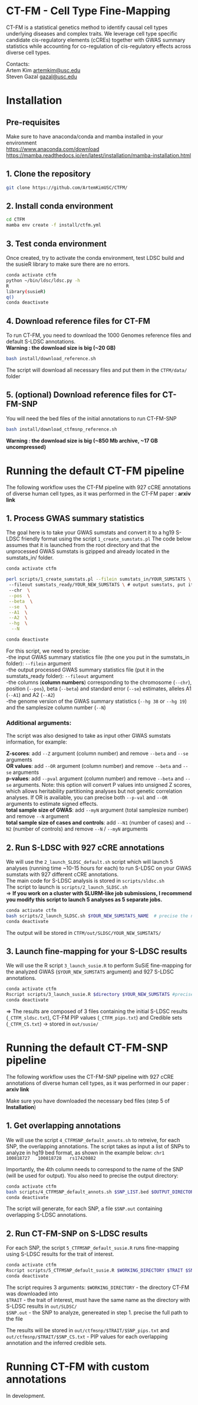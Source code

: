 # CT-FM - Cell Type Fine-Mapping
CT-FM is a statistical genetics method to identify causal cell types underlying diseases and complex traits. We leverage cell type specific candidate cis-regulatory elements (cCREs) together with GWAS summary statistics while accounting for co-regulation of cis-regulatory effects across diverse cell types.

Contacts:<br /> 
Artem Kim artemkim@usc.edu<br />
Steven Gazal gazal@usc.edu<br />

# Installation

## Pre-requisites <br />

Make sure to have anaconda/conda and mamba installed in your environment <br />
https://www.anaconda.com/download <br />
https://mamba.readthedocs.io/en/latest/installation/mamba-installation.html

## 1. Clone the repository <br />


```bash
git clone https://github.com/ArtemKimUSC/CTFM/
```


## 2. Install conda environment

```bash
cd CTFM
mamba env create -f install/ctfm.yml
```

## 3. Test conda environment
Once created, try to activate the conda environment, test LDSC build and the susieR library to make sure there are no errors.

```bash
conda activate ctfm
python ~/bin/ldsc/ldsc.py -h
R
library(susieR)
q()
conda deactivate
```

## 4. Download reference files for CT-FM
To run CT-FM, you need to download the 1000 Genomes reference files and default S-LDSC annotations.<br />
**Warning : the download size is big (~20 GB)**

```bash
bash install/download_reference.sh
```

The script will download all necessary files and put them in the `CTFM/data/` folder

## 5. (optional) Download reference files for CT-FM-SNP

You will need the bed files of the initial annotations to run CT-FM-SNP

```bash
bash install/download_ctfmsnp_reference.sh
```
**Warning : the download size is big (~850 Mb archive, ~17 GB uncompressed)**



# Running the default CT-FM pipeline

The following workflow uses the CT-FM pipeline with 927 cCRE annotations of diverse human cell types, as it was performed in the CT-FM paper : **arxiv link**

## 1. Process GWAS summary statistics
The goal here is to take your GWAS sumstats and convert it to a hg19 S-LDSC friendly format using the script `1_create_sumstats.pl`
The code below assumes that it is launched from the root directory and that the unprocessed GWAS sumstats is gzipped and already located in the sumstats_in/ folder.
```bash
conda activate ctfm

perl scripts/1_create_sumstats.pl --filein sumstats_in/YOUR_SUMSTATS \   # precise the name of your GWAS sumstats omitting the .gz extension
 --fileout sumstats_ready/YOUR_NEW_SUMSTATS \ # output sumstats, put it in the sumstats_ready/ directory for downstream analyses
 --chr  \
 --pos  \
 --beta  \
 --se  \
 --A1  \
 --A2  \
 --hg  \
  --N

conda deactivate
```

For this script, we need to precise:<br />
-the input GWAS summary statistics file (the one you put in the sumstats_in folder): `--filein` argument <br />
-the output processed GWAS summary statistics file (put it in the sumstats_ready folder): `--fileout` argument<br />
-the columns (**column numbers**) corresponding to the chromosome (`--chr`), position (`--pos`), beta (`--beta`) and standard error (`--se`) estimates, alleles A1 (`--A1`) and A2 (`--A2`)<br />
-the genome version of the GWAS summary statistics (`--hg 38` or `--hg 19`) and the samplesize column number (`--N`)<br />


### Additional arguments: <br />

The script was also designed to take as input other GWAS sumstats information, for example: <br /> 

**Z-scores**: add `--Z` argument (column number) and remove `--beta` and `--se` arguments <br />
**OR values**: add `--OR` argument (column number) and remove `--beta` and `--se` arguments <br />
**p-values**: add `--pval` argument (column number) and remove `--beta` and `--se` arguments. Note: this option will convert P values into unsigned Z scores, which allows heritability partitioning analyses but not genetic correlation analyses. If OR is available, you can precise both `--p-val` and `--OR` arguments to estimate signed effects. <br />
**total sample size of GWAS**: add `--myN` argument (total samplesize number) and remove `--N` argument <br />
**total sample size of cases and controls**: add `--N1` (number of cases) and `--N2` (number of controls) and remove `--N` / `--myN` arguments <br />

## 2. Run S-LDSC with 927 cCRE annotations

We will use the `2_launch_SLDSC_default.sh` script which will launch 5 analyses (running time ~10-15 hours for each) to run S-LDSC on your GWAS sumstats with 927 different cCRE annotations. <br />
The main code for S-LDSC analysis is stored in `scripts/sldsc.sh`<br />
The script to launch is `scripts/2_launch_SLDSC.sh`<br /> => **If you work on a cluster with SLURM-like job submissions, I recommend you modify this script to launch 5 analyses as 5 separate jobs.** <br />

```bash
conda activate ctfm
bash scripts/2_launch_SLDSC.sh $YOUR_NEW_SUMSTATS_NAME  # precise the name of your sumstats file omitting the "sumstats.gz" part
conda deactivate
```


The output will be stored in `CTFM/out/SLDSC/YOUR_NEW_SUMSTATS/`<br />


## 3. Launch fine-mapping for your S-LDSC results 
We will use the R script `3_launch_susie.R` to perform SuSiE fine-mapping for the analyzed GWAS (`$YOUR_NEW_SUMSTATS` argument) and 927 S-LDSC annotations.<br />

```bash
conda activate ctfm
Rscript scripts/3_launch_susie.R $directory $YOUR_NEW_SUMSTATS #precise the work directory in which CT-FM was downloaded and the name of your sumstats file
conda deactivate
```

=> The results are composed of 3 files containing the initial S-LDSC results (`_CTFM_sldsc.txt`), CT-FM PIP values (`_CTFM_pips.txt`) and Credible sets (`_CTFM_CS.txt`) -> stored in `out/susie/`

# Running the default CT-FM-SNP pipeline

The following workflow uses the CT-FM-SNP pipeline with 927 cCRE annotations of diverse human cell types, as it was performed in our paper : **arxiv link** <br />

Make sure you have downloaded the necessary bed files (step 5 of **Installation**)


## 1. Get overlapping annotations 

We will use the script `4_CTFMSNP_default_annots.sh` to retreive, for each SNP, the overlapping annotations. The script takes as input a list of SNPs to analyze in hg19 bed format, as shown in the example below:
`chr1	100818727	100818728	rs17420882`

Importantly, the 4th column needs to correspond to the name of the SNP (will be used for output). You also need to precise the output directory:

```bash
conda activate ctfm
bash scripts/4_CTFMSNP_default_annots.sh $SNP_LIST.bed $OUTPUT_DIRECTORY
conda deactivate
```
The script will generate, for each SNP, a file `$SNP.out` containing overlapping S-LDSC annotations.


## 2. Run CT-FM-SNP on S-LDSC results 
For each SNP, the script `5_CTFMSNP_default_susie.R` runs fine-mapping using S-LDSC results for the trait of interest.

```bash
conda activate ctfm
Rscript scripts/5_CTFMSNP_default_susie.R $WORKING_DIRECTORY $TRAIT $SNP.out
conda deactivate
```

The script requires 3 arguments:
`$WORKING_DIRECTORY` - the directory CT-FM was downloaded into <br />
`$TRAIT` - the trait of interest, must have the same name as the directory with S-LDSC results in `out/SLDSC/` <br />
`$SNP.out` - the SNP to analyze, genereated in step 1. precise the full path to the file <br />


The results will be stored in `out/ctfmsnp/$TRAIT/$SNP_pips.txt` and `out/ctfmsnp/$TRAIT/$SNP_CS.txt` - PIP values for each overlapping annotation and the inferred credible sets.

# Running CT-FM with custom annotations

In development.





